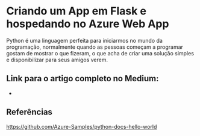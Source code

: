 # Criando um App em Flask e hospedando no Azure Web App

Python é uma linguagem perfeita para iniciarmos no mundo da programação, normalmente quando as pessoas começam a programar gostam de mostrar o que fizeram, o que acha de criar uma solução simples e disponibilizar para seus amigos verem.

## Link para o artigo completo no Medium: 
- 


## Referências

https://github.com/Azure-Samples/python-docs-hello-world